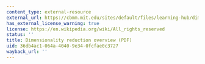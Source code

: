 ```yaml
---
content_type: external-resource
external_url: https://cbmm.mit.edu/sites/default/files/learning-hub/dimensionality-part-i.pdf
has_external_license_warning: true
license: https://en.wikipedia.org/wiki/All_rights_reserved
status: ''
title: Dimensionality reduction overview (PDF)
uid: 36db4ac1-064a-4040-9e34-0fcfae0c3727
wayback_url: ''
---
```

